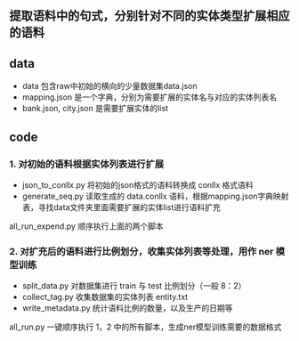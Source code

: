 ## 提取语料中的句式，分别针对不同的实体类型扩展相应的语料

## data
* data 包含raw中初始的横向的少量数据集data.json
* mapping.json 是一个字典，分别为需要扩展的实体名与对应的实体列表名
* bank.json, city.json 是需要扩展实体的list

## code
### 1. 对初始的语料根据实体列表进行扩展

* json_to_conllx.py 将初始的json格式的语料转换成 conllx 格式语料
* generate_seq.py 读取生成的 data.conllx 语料，根据mapping.json字典映射表，寻找data文件夹里面需要扩展的实体list进行语料扩充

all_run_expend.py 顺序执行上面的两个脚本

### 2. 对扩充后的语料进行比例划分，收集实体列表等处理，用作 ner 模型训练

* split_data.py 对数据集进行 train 与 test 比例划分（一般 8：2）
* collect_tag.py 收集数据集的实体列表 entity.txt
* write_metadata.py 统计语料比例的数量，以及生产的日期等

all_run.py 一键顺序执行 1，2 中的所有脚本，生成ner模型训练需要的数据格式